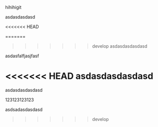 hihihigit

asdasdasdasd

<<<<<<< HEAD

=======
>>>>>>> develop
asdasdasdasdasd

asdasfalfjasjfasf

<<<<<<< HEAD
asdasdasdasdasd
=======
asdasdasdasdasd

123123123123

asdsadasdasdasd
>>>>>>> develop
